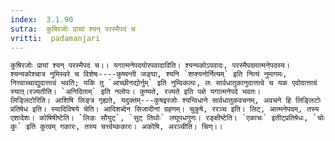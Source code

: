 ```yaml
---
index:  3.1.90
sutra:  कुषिरजोः प्राचां श्यन् परस्मैपदं च
vritti:  padamanjari
---
```


	कुषिरजोः प्रायां श्यन् परस्मैपदं च।। यगात्मनेपदयोरपवादाविति। श्यन्यकोऽपवादः, परस्मैपदमात्मनेपदस्य। श्यन्यकोश्चात्र नुमिस्वरे च विशेषः----कुष्यन्ती जङ्घा, श्यनि `शप्श्यनोर्नित्यम्` इति नित्यं नुमागमः, नित्त्वाच्चाद्युदात्तत्वं भवति; यकि तु `आच्छीनद्योर्नुम्` इति नुम्विकल्पः, लः सार्वधातुकानुदात्तत्वे च यक एवोदात्तत्वं स्यात्।रज्यतीति। `अनिदिताम्` इति नलोपः। कुष्यते, रज्यते इति पक्षे यगात्मनेपदे भवतः।
	लिङ्लिटोरिति। आशिषि लिङ्त्र गृह्यते, यदुक्तम्---कुषइरजोः श्यन्विधाने सार्वधातुकवचनम्, अवचने हि लिङ्लिटोः प्रतिषेध इति। स्यादिविषये चेति। आदिशब्देन सिजादीनां ग्रहणम्। चुकुषे, ररञ्च इति। लिट्, आत्मनेपदम्, तस्य एशादेशः। कोषिषीष्टेति। `लिङः सौयुट्`, `सुट् तिथोः` लघूपधगुणः। रङ्क्षीष्टेति। `एकाचः` इतीट्प्रतिषेधः, `चोः कुः` इति कुत्वम् गकारः, तस्य चर्त्त्वम्ककारः। अकोषि, अरञ्चीति। चिण्।।

